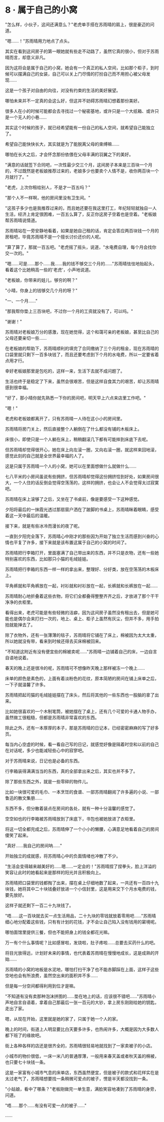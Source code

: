 <link rel="stylesheet" href="../styles/text.css" />
<h1>8 · 属于自己的小窝</h1>

"怎么样，小伙子，这间还满意么？"老虎单手搭在苏雨晴的肩上，很是豪迈的问道。

"嗯……！"苏雨晴用力地点了点头。

其实在看到这间房子的第一眼她就有些走不动路了，虽然它真的很小，但对于苏雨晴而言，却意义非凡。

因为这将会是属于自己的小窝，她会有一个真正的私人空间，比如那个柜子，到时候可以摆满自己的女装，自己可以关上门尽情的打扮自己而不用担心被父母发现……

这是一个孩子对自由的向往，对没有约束的生活的美好展望。

哪怕未来并不一定真的会这么好，但这并不妨碍苏雨晴幻想着那份美好。

很多人在小的时候可能都会去寻找过一个秘密基地，或许只是一个大纸箱、或许只是一个无人的小巷……

其实这个时候的孩子，就已经希望能有一份自己的私人空间，就希望自己能独立了。

希望自己能快快长大，其实就是为了能脱离父母的束缚嘛……

哪怕在长大之后，才会怀念那份依偎在父母丰满的羽翼之下的美好。

"满意的话就签下合同吧，一次性最少交三个月，这间房子本来是三百块一个月的，不过既然是老板娘推荐过来的，老娘多少也要卖个人情不是，收你两百块一个月就行了。"

"老虎，上次你租给别人，不是才一百五吗？"

"那个人不一样啊，他的房间里没有卫生间。"

"这孩子多少也是我推荐过来的，而且她还要在我这里打工，年纪轻轻就独自一人生活，经济上肯定很困难，一百五么算了，反正你这房子空着也是空着。"老板娘帮苏雨晴说情道。

苏雨晴站在一旁安静地看着，如果是她自己租的话，肯定会答应两百块钱一个月的房租吧，毕竟苏雨晴不是一个擅长讨价还价的人呢。

"算了算了，那就一百五吧。"老虎摇了摇头，说道，"水电费自理，每个月会找你交一次的。"

"嗯……可是……那个……我……我的钱不够交三个月的……"苏雨晴怯怯地抬起头，看着这个比她稍高一些的'老虎'，小声地说道。

"老板娘，你带来的娃儿，够穷的啊？"

"小晴，你身上的钱够交几个月的呀？"

"一、一个月……"

"那我帮你垫上三百块吧，不过你一个月的工资就没有了，可以吗。"

"谢谢！"

苏雨晴对老板娘万分的感激，现在她觉得，这个和蔼可亲的老板娘，甚至比自己的父母还要亲切一些……

在老板娘的帮助下，苏雨晴顺利的填完了合同缴纳了三个月的租金，现在苏雨晴的口袋里就只剩下一百多块钱了，而且还要考虑到下个月的水电费，所以一定要省着点用才行。

幸好老板娘那里是包吃的，这样一来，生活下去就不成问题了。

生活也终于是稳定了下来，虽然会很艰苦，但是这样自食其力的艰苦，却让苏雨晴感到很幸福。

"好了，那小晴你就先熟悉一下你的房间吧，明天早上六点来店里工作吧。"

"嗯！"

老虎和老板娘都离开了，只有苏雨晴一人待在这小小的房间里。

苏雨晴将房门关上，然后直接整个人躺倒在了什么都没有铺的木板床上。

床很小，即使只是一个人躺在床上，稍稍翻滚几下都有可能摔到床底下去呢。

但苏雨晴却觉得很开心，她在床上向左滚一圈，又向右滚一圈，就这样来回地滚，感觉此刻的自己就是全世界最幸福的人了。

这是只属于苏雨晴一个人的小窝，她可以在里面想做什么就做什么……

七八平米的小房间虽说有些拥挤，但苏雨晴却觉得这份拥挤恰到好处，如果房间很大，一个人住的话反倒会觉得空荡荡的，这样的拥挤，也会让人不会觉得太过寂寞吧。

苏雨晴在床上滚够了之后，又坐在了书桌前，像是要感受一下这种感觉。

夕阳将最后的一抹霞光透过那扇窗户洒在了跛脚的书桌上，苏雨晴眯着眼睛，感受着这一天中最后的温暖。

接下来，就是有些冰冷而漫长的夜了呢。

一直到夕阳完全落下，苏雨晴心中刚才的那些因为开始了独立生活而感到兴奋的心情也平复了许多，接下来就是该布置这属于自己的小窝的时间了。

苏雨晴把行李箱打开，里面塞满了自己带出来的东西，并不只是衣物，还有一些她特别喜欢的东西，比如那只小猫的毛绒娃娃。

苏雨晴把行李箱的东西一样一样的拿出来，整理好、分好类，放在空荡荡的木板床上。

平角裤就和平角裤放在一起，衬衫就和衬衫放在一起，长裤就和长裤放在一起……

苏雨晴耐心地折叠着这些衣物，将它们全都叠得整整齐齐之后，才放进了那个干干净净的衣柜里。

看得出来，老虎可能是有些轻微的洁癖，因为这间房子虽然没有租出去，但是她可能也是偶尔会来打扫一次的，地上、桌上、柜子上虽然有灰尘，但并不多，用手拍拍就能掸去了。

除了衣物外，还有一张薄薄的毯子，苏雨晴将它铺在了床上，棉被因为太大太重，所以她就没有带，看来到时候还得去买床棉被回来。

"不知道这附近有没有便宜些的棉被卖呢……"苏雨晴一边铺着自己的床，一边自言自语地说着。

春天的晚上还是很冷的呢，苏雨晴可不想像昨天晚上那样被冻一个晚上……

床单的颜色是素色的，上面有着淡粉色的花纹，原本简陋的房间在铺上床单之后，一下子就温馨了许多。

苏雨晴把起司猫的毛绒娃娃摆在了床头，然后将其他的一些东西也一股脑的拿了出来。

比如她很喜欢的一个木制笔筒，被她摆在了桌上，还有几个可爱的卡通人物手办，虽然做工很粗糙，但都是苏雨晴非常喜欢的东西。

除此之外，还有一本厚厚的本子，那是苏雨晴的日记本，已经密密麻麻的写了好多页。

每当内心空虚的时候，看一看自己写的日记，就感觉好像是隔着时空和以前的自己在对话呢，多少也能减轻些心中的寂寥吧。

对于苏雨晴来说，日记也是必备的东西。

行李箱装得满满当当的东西，真的全部拿出来之后，其实也并不多了。

除了那些东西之外，就是一些零碎的物件儿。

比如一块很可爱的毛巾、一本烹饪的食谱、一部苏雨晴翻阅了许多遍的小说、一部鲁迅的散文集册……

东西不多，但分散着装点在房间的各处，就有一种十分温馨的感觉了。

空空如也的行李箱被苏雨晴放到了床底下，书包也被她放进了衣柜里。

将这一切全都完成之后，苏雨晴伸了一个小小的懒腰，心满意足地看着自己的房间傻笑了起来。

"真好……我自己的房间呐……"

开始独立的成就感，将苏雨晴心中的负面情绪也冲散了不少。

"生活会变得越来越美好的……嗯……一定会的！"苏雨晴捏了捏拳头，脸上洋溢的笑容让此时的她看起来是那样的阳光并且积极向上。

苏雨晴把口袋里的钱都掏了出来，摆在桌上仔细地数了起来，一共还有一百四十九块钱，她将其中二十块钱叠好放进一个小信封里，这是用来交下个月水电费的钱，要先放好。

这样子就还剩下一百二十九块钱了。

"唔……这一百块就去买一点生活用品，二十九块的零钱就放着零用吧……"苏雨晴细心地分配着这些钱，只有有计划的花钱，才不会让自己陷入没有钱用的窘境呢。

哪怕面馆里提供三餐，但也不能把身上的钱全都花光嘛。

万一有个什么事情呢？比如感冒啦，发烧啦，肚子疼啦……总要去买药什么的吧。

将目光放得远，计划好未来的事情，也代表着苏雨晴在慢慢地成长，这是成熟的开始……

苏雨晴的小窝的地板是水泥地，哪怕打扫干净了也不能赤脚踩在上面，这样子这些空地也会有所浪费，虽然空出来的面积并不多……

但是每一分空间都得利用到位才是嘛。

"不知道有没有卖那种泡沫拼图的……垫在地上的话，应该很不错吧……"苏雨晴小声地自言自语着，拿着自己那最后一张一百元的大钞，拿上房东刚刚给她的钥匙，走出了家。

嗯，从现在开始，这里就是她的家了，只属于她一个人的家。

晚上的时间，街道上人明显要比白天要多许多，也热闹许多，大概是因为大多数人都下班了的缘故吧。

街上各种各样的店还是很齐全的，苏雨晴很轻易地就找到了一家卖被子的小店。

小城市的物价很低，一床一米八的普通厚薄，一般用来春天盖或者秋天盖的棉被，也只要七十块钱一条。

这是一家富有小城市气息的床单店，东西虽然便宜，但是被子的款式和花样实在是太过老气了，苏雨晴想要找一条稍微可爱点的被子，愣是半天都没找到一条。

"小姑娘，看中了哪条？"老板刚做完一单生意，满脸笑容地凑到了苏雨晴的身旁，问道。

"唔……那个……有没有可爱一点的被子……"

……
